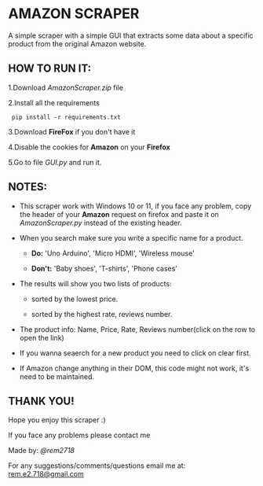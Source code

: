 # AMAZON SCRAPER

A simple scraper with a simple GUI that extracts some data about a specific product from the original Amazon website.

## HOW TO RUN IT:

1.Download _AmazonScraper.zip_ file

2.Install all the requirements

```
 pip install -r requirements.txt
```

3.Download **FireFox** if you don't have it

4.Disable the cookies for **Amazon** on your **Firefox**

5.Go to file _GUI.py_ and run it.

## NOTES:

- This scraper work with Windows 10 or 11, if you face any problem, copy the header of your **Amazon** request on firefox and paste it on _AmazonScraper.py_ instead of the existing header.

- When you search make sure you write a specific name for a product.

  - **Do:** 'Uno Arduino', 'Micro HDMI', 'Wireless mouse'

  - **Don't:** 'Baby shoes', 'T-shirts', 'Phone cases'

- The results will show you two lists of products:

  - sorted by the lowest price.

  - sorted by the highest rate, reviews number.

- The product info: Name, Price, Rate, Reviews number(click on the row to open the link)

- If you wanna seaerch for a new product you need to click on clear first.

- If Amazon change anything in their DOM, this code might not work, it's need to be maintained. 

## THANK YOU!

Hope you enjoy this scraper :)

If you face any problems please contact me

Made by: _@rem2718_

For any suggestions/comments/questions email me at: rem.e2.718@gmail.com
